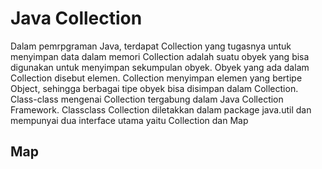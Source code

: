 # Java Collection

Dalam pemrpgraman Java, terdapat Collection yang tugasnya untuk menyimpan data dalam memori Collection adalah suatu obyek yang bisa digunakan untuk menyimpan sekumpulan obyek. Obyek yang ada dalam Collection disebut elemen. Collection menyimpan elemen yang bertipe Object, sehingga berbagai tipe obyek bisa disimpan dalam Collection. Class-class mengenai Collection tergabung dalam Java Collection Framework. Classclass Collection diletakkan dalam package java.util dan mempunyai dua interface utama yaitu Collection dan Map

## Map
